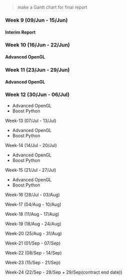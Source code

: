 > make a Gantt chart for final report

### Week 9 (09/Jun - 15/Jun) 

#### Interim Report

<!-------------------------------------------------- week 9 -------------------------------------------------->

### Week 10 (16/Jun - 22/Jun)

#### Advanced OpenGL

<!-------------------------------------------------- week 10 -------------------------------------------------->

### Week 11 (23/Jun - 29/Jun)

#### Advanced OpenGL

<!-------------------------------------------------- week 11 -------------------------------------------------->

### Week 12 (30/Jun - 06/Jul)

- Advanced OpenGL
- Boost Python

<!-------------------------------------------------- week 12 -------------------------------------------------->

Week-13 (07/Jul - 13/Jul)
- Advanced OpenGL
- Boost Python

<!-------------------------------------------------- week 13 -------------------------------------------------->

Week-14 (14/Jul - 20/Jul)
- Advanced OpenGL
- Boost Python

<!-------------------------------------------------- week 14 -------------------------------------------------->

Week-15 (21/Jul - 27/Jul)
- Advanced OpenGL
- Boost Python

<!-------------------------------------------------- week 15 -------------------------------------------------->

Week-16 (28/Jul - 03/Aug)

<!-------------------------------------------------- week 16 -------------------------------------------------->

Week-17 (04/Aug - 10/Aug)

<!-------------------------------------------------- week 17 -------------------------------------------------->

Week-18 (11/Aug - 17/Aug)

<!-------------------------------------------------- week 18 -------------------------------------------------->

Week-19 (18/Aug - 24/Aug)

<!-------------------------------------------------- week 19 -------------------------------------------------->

Week-20 (25/Aug - 31/Aug)

Week-21 (01/Sep - 07/Sep)

Week-22 (08/Sep - 14/Sep)

Week-23 (15/Sep - 21/Sep)

Week-24 (22/Sep - 28/Sep + 29/Sep(contract end date))
